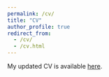 ```yaml
---
permalink: /cv/
title: "CV"
author_profile: true
redirect_from: 
  - /cv/
  - /cv.html
---
```


My updated CV is available [here](/files/CV_Liu_Nov17.pdf).






